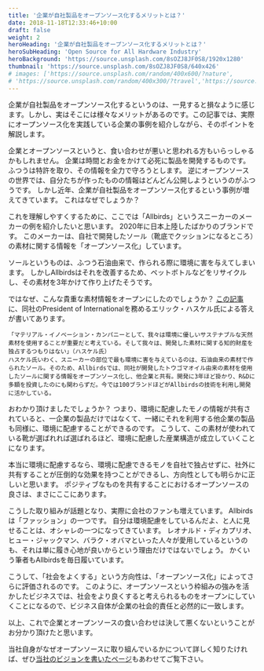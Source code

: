```yaml
---
title: '企業が自社製品をオープンソース化するメリットとは？'
date: 2018-11-18T12:33:46+10:00
draft: false
weight: 2
heroHeading: '企業が自社製品をオープンソース化するメリットとは？'
heroSubHeading: 'Open Source for All Hardware Industry'
heroBackground: 'https://source.unsplash.com/8sOZJ8JF0S8/1920x1280'
thumbnail: 'https://source.unsplash.com/8sOZJ8JF0S8/640x426'
# images: ['https://source.unsplash.com/random/400x600/?nature',
# 'https://source.unsplash.com/random/400x300/?travel','https://source.unsplash.com/random/400x300/?architecture','https://source.unsplash.com/random/400x600/?buildings','https://source.unsplash.com/random/400x300/?city','https://source.unsplash.com/random/400x600/?business']
---
```


企業が自社製品をオープンソース化するというのは、一見すると損なように感じます。しかし、実はそこには様々なメリットがあるのです。この記事では、実際にオープンソース化を実践している企業の事例を紹介しながら、そのポイントを解説します。

企業とオープンソースというと、食い合わせが悪いと思われる方もいらっしゃるかもしれません。
企業は時間とお金をかけて必死に製品を開発するものです。ふつうは特許を取り、その情報を全力で守ろうとします。
逆にオープンソースの世界では、自分たちが作ったものの情報はどんどん公開しようというのがふつうです。
しかし近年、企業が自社製品をオープンソース化するという事例が増えてきています。
これはなぜでしょうか？

これを理解しやすくするために、ここでは「Allbirds」というスニーカーのメーカーの例を紹介したいと思います。
2020年に日本上陸したばかりのブランドです。
このメーカーは、自社で開発したソール（靴底でクッションになるところ）の素材に関する情報を「オープンソース化」しています。

ソールというものは、ふつう石油由来で、作られる際に環境に害を与えてしまいます。
しかしAllbirdsはそれを改善するため、ペットボトルなどをリサイクルし、その素材を3年かけて作り上げたそうです。

ではなぜ、こんな貴重な素材情報をオープンにしたのでしょうか？
[この記事](https://jp.techcrunch.com/2020/01/10/allbirds-japan-launch/?guccounter=1&guce_referrer=aHR0cHM6Ly93d3cuZ29vZ2xlLmNvbS8&guce_referrer_sig=AQAAAMPf17mfSuE0Rftdfdd55PHtXDJcV8Xe_QJ51BCndkpEpnCED95O0pPyrtYevgrXscQWpr3g_hU01EnuGPdtAUd-HrGItygUbLCLVy3Pv-NaGYesK5-QQAEhJY7AQTLTz6jGVFbjquSXmAp-axtwn6l2k_jSvN2xVlM8fvp54_es)に、同社のPresident of Internationalを務めるエリック・ハスケル氏による答えが書いてあります。

```
「マテリアル・イノベーション・カンパニーとして、我々は環境に優しいサステナブルな天然素材を使用することが重要だと考えている。そして我々は、開発した素材に関する知的財産を独占するつもりはない」（ハスケル氏）
ハスケル氏いわく、スニーカーの部位で最も環境に害を与えているのは、石油由来の素材で作られたソール。そのため、Allbirdsでは、同社が開発したトウゴマオイル由来の素材を使用したソールに関する情報をオープンソース化し、他企業と共有。開発に3年ほど掛かり、R&Dに多額を投資したのにも関わらずだ。今では100ブランドほどがAllbirdsの技術を利用し開発に活かしている。

```

おわかり頂けましたでしょうか？
つまり、環境に配慮したモノの情報が共有されていると、一企業の製品だけではなくて、一緒にそれを利用する他企業の製品も同様に、環境に配慮することができるのです。
こうして、この素材が使われている靴が選ばれれば選ばれるほど、環境に配慮した産業構造が成立していくことになります。


本当に環境に配慮するなら、環境に配慮できるモノを自社で独占せずに、社外に共有することが圧倒的な効果を持つことができるし、方向性としても明らかに正しいと思います。
ポジティブなものを共有することにおけるオープンソースの良さは、まさにここにあります。

こうした取り組みが話題となり、実際に会社のファンも増えています。
Allbirdsは「ファッション」の一つです。
自分は環境配慮をしているんだよ、と人に見せることは、オシャレの一つになってきています。
レオナルド・ディカプリオ、ヒュー・ジャックマン、バラク・オバマといった人々が愛用しているというのも、それは単に履き心地が良いからという理由だけではないでしょう。
かくいう筆者もAllbirdsを毎日履いています。

こうして、「社会をよくする」という方向性は、「オープンソース化」によってさらに評価されるのです。
このように、オープンソースという枠組みの強みを活かしたビジネスでは、社会をより良くすると考えられるものをオープンにしていくことになるので、ビジネス自体が企業の社会的責任と必然的に一致します。

以上、これで企業とオープンソースの食い合わせは決して悪くないということがお分かり頂けたと思います。

当社自身がなぜオープンソースに取り組んでいるかについて詳しく知りたければ、ぜひ[当社のビジョンを書いたページ](https://www.zeroidea.co.jp/#home)もあわせてご覧下さい。
